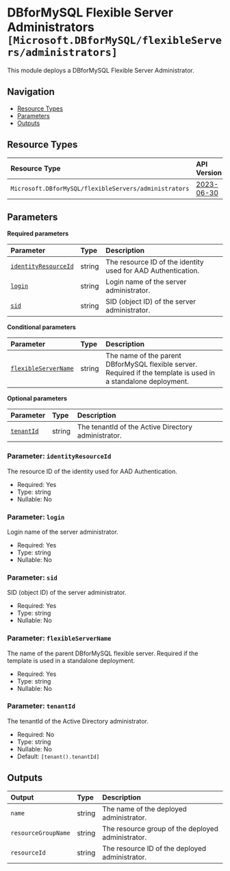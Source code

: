 # DBforMySQL Flexible Server Administrators `[Microsoft.DBforMySQL/flexibleServers/administrators]`

This module deploys a DBforMySQL Flexible Server Administrator.

## Navigation

- [Resource Types](#Resource-Types)
- [Parameters](#Parameters)
- [Outputs](#Outputs)

## Resource Types

| Resource Type | API Version |
| :-- | :-- |
| `Microsoft.DBforMySQL/flexibleServers/administrators` | [2023-06-30](https://learn.microsoft.com/en-us/azure/templates/Microsoft.DBforMySQL/2023-06-30/flexibleServers/administrators) |

## Parameters

**Required parameters**

| Parameter | Type | Description |
| :-- | :-- | :-- |
| [`identityResourceId`](#parameter-identityresourceid) | string | The resource ID of the identity used for AAD Authentication. |
| [`login`](#parameter-login) | string | Login name of the server administrator. |
| [`sid`](#parameter-sid) | string | SID (object ID) of the server administrator. |

**Conditional parameters**

| Parameter | Type | Description |
| :-- | :-- | :-- |
| [`flexibleServerName`](#parameter-flexibleservername) | string | The name of the parent DBforMySQL flexible server. Required if the template is used in a standalone deployment. |

**Optional parameters**

| Parameter | Type | Description |
| :-- | :-- | :-- |
| [`tenantId`](#parameter-tenantid) | string | The tenantId of the Active Directory administrator. |

### Parameter: `identityResourceId`

The resource ID of the identity used for AAD Authentication.

- Required: Yes
- Type: string
- Nullable: No

### Parameter: `login`

Login name of the server administrator.

- Required: Yes
- Type: string
- Nullable: No

### Parameter: `sid`

SID (object ID) of the server administrator.

- Required: Yes
- Type: string
- Nullable: No

### Parameter: `flexibleServerName`

The name of the parent DBforMySQL flexible server. Required if the template is used in a standalone deployment.

- Required: Yes
- Type: string
- Nullable: No

### Parameter: `tenantId`

The tenantId of the Active Directory administrator.

- Required: No
- Type: string
- Nullable: No
- Default: `[tenant().tenantId]`

## Outputs

| Output | Type | Description |
| :-- | :-- | :-- |
| `name` | string | The name of the deployed administrator. |
| `resourceGroupName` | string | The resource group of the deployed administrator. |
| `resourceId` | string | The resource ID of the deployed administrator. |
